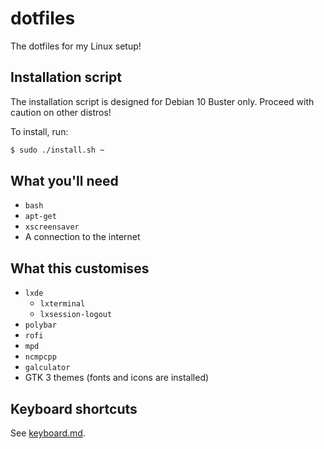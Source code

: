 # dotfiles
The dotfiles for my Linux setup!

## Installation script
The installation script is designed for Debian 10 Buster only. Proceed with
caution on other distros!

To install, run:

```bash
$ sudo ./install.sh ~
```

## What you'll need
* `bash`
* `apt-get`
* `xscreensaver`
* A connection to the internet

## What this customises
* `lxde`
    * `lxterminal`
    * `lxsession-logout`
* `polybar`
* `rofi`
* `mpd`
* `ncmpcpp`
* `galculator`
* GTK 3 themes (fonts and icons are installed)

## Keyboard shortcuts
See [keyboard.md](keyboard.md).